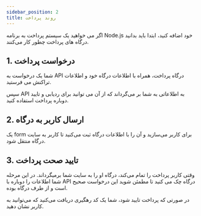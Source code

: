 ```yaml
---
sidebar_position: 2
title: روند پرداخت
---
```


اگر می خواهید یک سیستم پرداخت به برنامه Node.js خود اضافه کنید،‌ ابتدا باید بدانید درگاه های پرداخت چطور کار می‌کنند.

## 1. درخواست پرداخت

شما یک درخواست به API درگاه پرداخت، همراه با اطلاعات درگاه خود و اطلاعات تراکنش می فرستید.

سپس API به اطلاعاتی به شما بر می‌گرداند که از آن می توانید برای ردیابی و تایید دوباره پرداخت استفاده کنید.

## 2. ارسال کاربر به درگاه

یک form برای کاربر می‌سازید و آن را با اطلاعات درگاه ثبت می‌کنید تا کاربر به سایت درگاه منتقل شود.

## 3. تایید صحت پرداخت

وقتی کاربر پرداخت را تمام می‌کند، درگاه او را به سایت شما برمیگرداند. در این مرحله شما اطلاعات را دوباره با API درگاه چک می کنید تا مطمئن شوید این درخواست صحیح است و از طرف درگاه بوده.

در صورتی که پرداخت تایید شود،‌ شما یک کد رهگیری دریافت می‌کنید که می‌توانید به کاربر نشان دهید.
